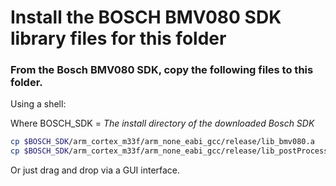 # Install the BOSCH BMV080 SDK library files for this folder

### From the Bosch BMV080 SDK, copy the following files to this folder.

Using a shell:

Where BOSCH_SDK = *The install directory of the downloaded Bosch SDK*

```sh
cp $BOSCH_SDK/arm_cortex_m33f/arm_none_eabi_gcc/release/lib_bmv080.a   lib_bmv080.a
cp $BOSCH_SDK/arm_cortex_m33f/arm_none_eabi_gcc/release/lib_postProcessor.a   lib_postProcessor.a
```

Or just drag and drop via a GUI interface.
